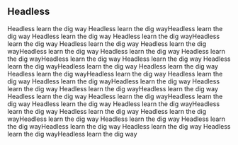 ## Headless

Headless learn the dig way  Headless learn the dig wayHeadless learn the dig way  Headless learn the dig way  Headless learn the dig wayHeadless learn the dig way Headless learn the dig way  Headless learn the dig wayHeadless learn the dig way Headless learn the dig way  Headless learn the dig wayHeadless learn the dig way Headless learn the dig way  Headless learn the dig wayHeadless learn the dig way Headless learn the dig way  Headless learn the dig wayHeadless learn the dig way Headless learn the dig way  Headless learn the dig wayHeadless learn the dig way Headless learn the dig way  Headless learn the dig wayHeadless learn the dig way Headless learn the dig way  Headless learn the dig wayHeadless learn the dig way Headless learn the dig way  Headless learn the dig wayHeadless learn the dig way Headless learn the dig way  Headless learn the dig wayHeadless learn the dig way Headless learn the dig way  Headless learn the dig wayHeadless learn the dig way Headless learn the dig way  Headless learn the dig wayHeadless learn the dig way 